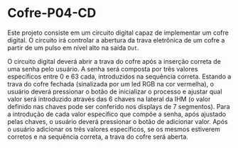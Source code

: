 # Cofre-P04-CD

Este projeto consiste em um circuito digital capaz de implementar um cofre digital. O circuito irá controlar a abertura da trava eletrônica de um cofre a partir de um pulso em nível alto na saída `Out`.

O circuito digital deverá abrir a trava do cofre após a inserção correta de uma senha pelo usuário. A senha será composta por três valores específicos entre 0 e 63 cada, introduzidos na sequência correta. Estando a trava do cofre fechada (sinalizada por um led RGB na cor vermelha), o usuário deverá pressionar o botão de inicializar o processo e ajustar qual valor será introduzido através das 6 chaves na lateral da IHM (o valor definido nas chaves pode ser conferido nos displays de 7 segmentos). Para a introdução de cada valor específico que compõe a senha, após ajustado pelas chaves, o usuário deverá pressionar o botão de adicionar valor. Após o usuário adicionar os três valores específicos, se os mesmos estiverem corretos e na sequência correta, a trava do cofre será aberta.
